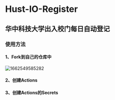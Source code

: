 # Hust-IO-Register
## 华中科技大学出入校门每日自动登记


### 使用方法

#### 1、Fork到自己的仓库中
![1662549585282](https://user-images.githubusercontent.com/67460808/188866107-a2abceca-4e7e-4c05-8060-907fd9b0195d.png)

#### 2、创建Actions

#### 3、创建Actions的Secrets
